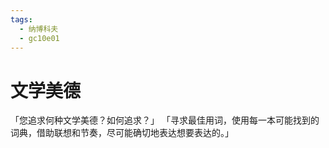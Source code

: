 ```yaml
---
tags:
  - 纳博科夫
  - gc10e01
---
```

# 文学美德

「您追求何种文学美德？如何追求？」
「寻求最佳用词，使用每一本可能找到的词典，借助联想和节奏，尽可能确切地表达想要表达的。」